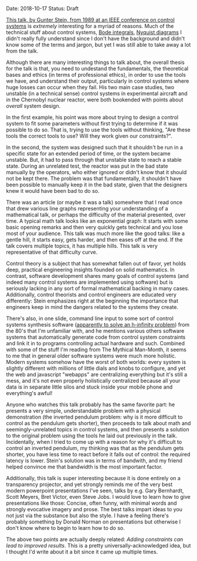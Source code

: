 Date: 2018-10-17
Status: Draft

[This talk, by Gunter Stein, from 1989 at an IEEE conference on control systems](https://www.youtube.com/watch?v=9Lhu31X94V4) is *extremely* interesting for a myriad of reasons. Much of the technical stuff about control systems, [Bode integrals](https://en.wikipedia.org/wiki/Bode%27s_sensitivity_integral), [Nyquist diagrams](https://en.wikipedia.org/wiki/Nyquist_stability_criterion#Nyquist_plot) I didn't really fully understand since I don't have the background and didn't know some of the terms and jargon, but yet I was still able to take away a lot from the talk.

Although there are many interesting things to talk about, the overall thesis for the talk is that, you need to undestand the fundamentals, the theoretical bases and ethics (in terms of professional ethics), in order to use the tools we have, and understand their output, particularly in control systems where huge losses can occur when they fail. His two main case studies, two unstable (in a technical sense) control systems in experimental aircraft and in the Chernobyl nuclear reactor, were both bookended with points about *overall* system design.

In the first example, his point was more about trying to design a control system to fit some parameters without first trying to determine if it was possible to do so. That is, trying to use the tools without thinking, "Are these tools the correct tools to use? Will they work given our constraints?".

In the second, the system was designed such that it shouldn't be run in a specific state for an extended period of time, or the system became unstable. But, it had to pass through that unstable state to reach a stable state. During an unrelated test, the reactor was put in the bad state manually by the operators, who either ignored or didn't know that it should not be kept there. The problem was that fundamentally, it shouldn't have been possible to manually keep it in the bad state, given that the designers knew it would have been bad to do so. 


There was an article (or maybe it was a talk) somewhere that I read once that drew various line graphs representing your understanding of a mathematical talk, or perhaps the difficulty of the material presented, over time. A typical math talk looks like an exponential graph: It starts with some basic opening remarks and then very quickly gets technical and you lose most of your audience. This talk was much more like the good talks: like a gentle hill, it starts easy, gets harder, and then eases off at the end. If the talk covers multiple topics, it has multiple hills. This talk is very representative of that difficulty curve.

Control theory is a subject that has somewhat fallen out of favor, yet holds deep, practical engineering insights founded on solid mathematics. In contrast, software development shares many goals of control systems (and indeed many control systems are implemented using software) but is seriously lacking in any sort of formal mathematical backing in many cases. Additionally, control theorists and control engineers are educated very differently: Stein emphasizes right at the beginning the importance that engineers keep in mind the dangers related to the systems they create.


There's also, in one slide, command line input to some sort of control systems synthesis software ([apparently to solve an h-infinity problem](https://en.wikipedia.org/wiki/H-infinity_methods_in_control_theory)) from the 80's that I'm unfamiliar with, and he mentions various others software systems that automatically generate code from control system constraints and link it in to programs controlling actual hardware and such. Combined with some of the stuff I'm reading from The Mythical Man-Month, it seems to me that in general older software systems were much more holistic. Modern systems somehow have the worst of both worlds: every system is slightly different with millions of little dials and knobs to configure, and yet the web and javascript "webapps" are centralizing everything but it's still a mess, and it's not even properly holistically centralized because all your data is in separate little silos and stuck inside your mobile phone and everything's awful!

Anyone who watches this talk probably has the same favorite part: he presents a very simple, understandable problem with a physical demonstration (the inverted pendulum problem: why is it more difficult to control as the pendulum gets shorter), then proceeds to talk about math and seemingly-unrelated topics in control systems, and then presents a solution to the original problem using the tools he laid out previously in the talk. Incidentally, when I tried to come up with a reason for why it's difficult to control an inverted pendulum, my thinking was that as the pendulum gets shorter, you have less time to react before it falls out of control: the required latency is lower. Stein's solution was in terms of bandwith, and my friend helped convince me that bandwidth is the most important factor.

Additionally, this talk is super interesting because it is done entirely on a transparency projector, and yet strongly reminds me of the very best modern powerpoint presentations I've seen, talks by e.g. Gary Bernhardt, Scott Meyers, Bret Victor, even Steve Jobs. I would love to learn how to give presentations like those: Concise, often funny, with minimal words and strongly evocative imagery and prose. The best talks impart ideas to you not just via the substance but also the style. I have a feeling there's probably something by Donald Norman on presentations but otherwise I don't know where to begin to learn how to do so.


The above two points are actually deeply related: *Adding constraints can lead to improved results*. This is a pretty universally-acknowledged idea, but I thought I'd write about it a bit since it came up multiple times.

